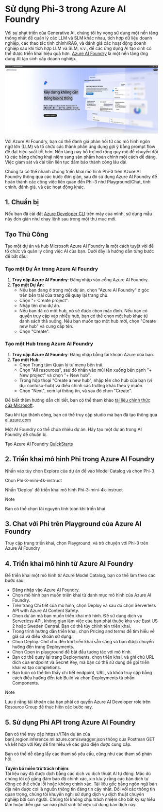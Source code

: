 # **Sử dụng Phi-3 trong Azure AI Foundry**

Với sự phát triển của Generative AI, chúng tôi hy vọng sử dụng một nền tảng thống nhất để quản lý các LLM và SLM khác nhau, tích hợp dữ liệu doanh nghiệp, các thao tác tinh chỉnh/RAG, và đánh giá các hoạt động doanh nghiệp sau khi tích hợp LLM và SLM, v.v., để các ứng dụng AI tạo sinh có thể được triển khai hiệu quả hơn. [Azure AI Foundry](https://ai.azure.com) là một nền tảng ứng dụng AI tạo sinh cấp doanh nghiệp.

![aistudo](../../../../translated_images/aifoundry_home.ffa4fe13d11f26171097f8666a1db96ac0979ffa1adde80374c60d1136c7e1de.vi.png)

Với Azure AI Foundry, bạn có thể đánh giá phản hồi từ các mô hình ngôn ngữ lớn (LLM) và tổ chức các thành phần ứng dụng gợi ý bằng prompt flow để đạt hiệu suất tốt hơn. Nền tảng này hỗ trợ mở rộng quy mô để chuyển đổi từ các bằng chứng khái niệm sang sản phẩm hoàn chỉnh một cách dễ dàng. Việc giám sát và cải tiến liên tục đảm bảo thành công lâu dài.

Chúng ta có thể nhanh chóng triển khai mô hình Phi-3 trên Azure AI Foundry thông qua các bước đơn giản, sau đó sử dụng Azure AI Foundry để hoàn thành các công việc liên quan đến Phi-3 như Playground/Chat, tinh chỉnh, đánh giá, và các hoạt động khác.

## **1. Chuẩn bị**

Nếu bạn đã cài đặt [Azure Developer CLI](https://learn.microsoft.com/azure/developer/azure-developer-cli/overview?WT.mc_id=aiml-138114-kinfeylo) trên máy của mình, sử dụng mẫu này đơn giản như chạy lệnh sau trong một thư mục mới.

## Tạo Thủ Công

Tạo một dự án và hub Microsoft Azure AI Foundry là một cách tuyệt vời để tổ chức và quản lý công việc AI của bạn. Dưới đây là hướng dẫn từng bước để bắt đầu:

### Tạo một Dự Án trong Azure AI Foundry

1. **Truy cập Azure AI Foundry**: Đăng nhập vào cổng Azure AI Foundry.
2. **Tạo một Dự Án**:
   - Nếu bạn đang ở trong một dự án, chọn "Azure AI Foundry" ở góc trên bên trái của trang để quay lại trang chủ.
   - Chọn "+ Create project".
   - Nhập tên cho dự án.
   - Nếu bạn đã có một hub, nó sẽ được chọn mặc định. Nếu bạn có quyền truy cập vào nhiều hub, bạn có thể chọn một hub khác từ danh sách thả xuống. Nếu bạn muốn tạo một hub mới, chọn "Create new hub" và cung cấp tên.
   - Chọn "Create".

### Tạo một Hub trong Azure AI Foundry

1. **Truy cập Azure AI Foundry**: Đăng nhập bằng tài khoản Azure của bạn.
2. **Tạo một Hub**:
   - Chọn Trung tâm Quản lý từ menu bên trái.
   - Chọn "All resources", sau đó nhấn vào mũi tên xuống bên cạnh "+ New project" và chọn "+ New hub".
   - Trong hộp thoại "Create a new hub", nhập tên cho hub của bạn (ví dụ: contoso-hub) và điều chỉnh các trường khác theo ý muốn.
   - Chọn "Next", xem lại thông tin, và sau đó chọn "Create".

Để biết thêm hướng dẫn chi tiết, bạn có thể tham khảo [tài liệu chính thức của Microsoft](https://learn.microsoft.com/azure/ai-studio/how-to/create-projects).

Sau khi tạo thành công, bạn có thể truy cập studio mà bạn đã tạo thông qua [ai.azure.com](https://ai.azure.com/)

Một AI Foundry có thể chứa nhiều dự án. Hãy tạo một dự án trong AI Foundry để chuẩn bị.

Tạo Azure AI Foundry [QuickStarts](https://learn.microsoft.com/azure/ai-studio/quickstarts/get-started-code)

## **2. Triển khai mô hình Phi trong Azure AI Foundry**

Nhấn vào tùy chọn Explore của dự án để vào Model Catalog và chọn Phi-3

Chọn Phi-3-mini-4k-instruct

Nhấn 'Deploy' để triển khai mô hình Phi-3-mini-4k-instruct

> [!NOTE]
>
> Bạn có thể chọn tài nguyên tính toán khi triển khai

## **3. Chat với Phi trên Playground của Azure AI Foundry**

Truy cập trang triển khai, chọn Playground, và trò chuyện với Phi-3 trên Azure AI Foundry

## **4. Triển khai mô hình từ Azure AI Foundry**

Để triển khai một mô hình từ Azure Model Catalog, bạn có thể làm theo các bước sau:

- Đăng nhập vào Azure AI Foundry.
- Chọn mô hình bạn muốn triển khai từ danh mục mô hình của Azure AI Foundry.
- Trên trang Chi tiết của mô hình, chọn Deploy và sau đó chọn Serverless API with Azure AI Content Safety.
- Chọn dự án mà bạn muốn triển khai mô hình. Để sử dụng dịch vụ Serverless API, không gian làm việc của bạn phải thuộc khu vực East US 2 hoặc Sweden Central. Bạn có thể tùy chỉnh tên triển khai.
- Trong trình hướng dẫn triển khai, chọn Pricing and terms để tìm hiểu về giá cả và điều khoản sử dụng.
- Chọn Deploy. Chờ cho đến khi triển khai sẵn sàng và bạn được chuyển hướng đến trang Deployments.
- Chọn Open in playground để bắt đầu tương tác với mô hình.
- Bạn có thể quay lại trang Deployments, chọn triển khai, và ghi chú URL đích của endpoint và Secret Key, mà bạn có thể sử dụng để gọi triển khai và tạo completions.
- Bạn luôn có thể tìm thấy chi tiết endpoint, URL, và khóa truy cập bằng cách điều hướng đến tab Build và chọn Deployments từ phần Components.

> [!NOTE]
> Lưu ý rằng tài khoản của bạn phải có quyền Azure AI Developer role trên Resource Group để thực hiện các bước này.

## **5. Sử dụng Phi API trong Azure AI Foundry**

Bạn có thể truy cập https://{Tên dự án của bạn}.region.inference.ml.azure.com/swagger.json thông qua Postman GET và kết hợp với Key để tìm hiểu về các giao diện được cung cấp.

Bạn có thể dễ dàng lấy các tham số yêu cầu, cũng như các tham số phản hồi.

**Tuyên bố miễn trừ trách nhiệm**:  
Tài liệu này đã được dịch bằng các dịch vụ dịch thuật AI tự động. Mặc dù chúng tôi cố gắng đảm bảo độ chính xác, xin lưu ý rằng các bản dịch tự động có thể chứa lỗi hoặc không chính xác. Tài liệu gốc bằng ngôn ngữ bản địa nên được coi là nguồn thông tin đáng tin cậy nhất. Đối với các thông tin quan trọng, chúng tôi khuyến nghị sử dụng dịch vụ dịch thuật chuyên nghiệp bởi con người. Chúng tôi không chịu trách nhiệm cho bất kỳ sự hiểu lầm hoặc diễn giải sai nào phát sinh từ việc sử dụng bản dịch này.